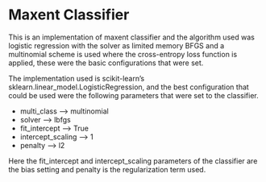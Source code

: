 # Maxent Classifier

This is an implementation of maxent classifier and the algorithm used was logistic regression with the solver as limited memory BFGS and a multinomial scheme is used where the cross-entropy loss function is applied, these were the basic configurations that were set.

The implementation used is scikit-learn’s sklearn.linear_model.LogisticRegression, and the best configuration that could be used were the following parameters that were set to the classifier.

* multi_class --> multinomial
* solver --> lbfgs
* fit_intercept --> True
* intercept_scaling --> 1
* penalty --> l2

Here the fit_intercept and intercept_scaling parameters of the classifier are the bias setting and penalty is the regularization term used.
